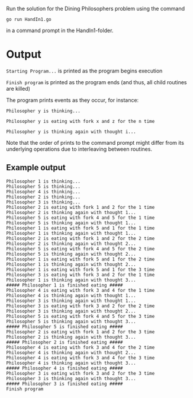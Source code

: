 Run the solution for the Dining Philosophers problem using the command 

`go run HandIn1.go`

in a command prompt in the HandIn1-folder.

# Output

`Starting Program...` is printed as the program begins execution

`Finish program` is printed as the program ends (and thus, all child routines are killed)

The program prints events as they occur, for instance:

`Philosopher y is thinking...`

`Philosopher y is eating with fork x and z for the n time`

`Philosopher y is thinking again with thought i...` 

Note that the order of prints to the command prompt might differ from its underlying operations due to interleaving between routines.

## Example output

```
Philosopher 1 is thinking...
Philosopher 5 is thinking...
Philosopher 4 is thinking...
Philosopher 2 is thinking...
Philosopher 3 is thinking...
Philosopher 2 is eating with fork 1 and 2 for the 1 time
Philosopher 2 is thinking again with thought 1...
Philosopher 5 is eating with fork 4 and 5 for the 1 time
Philosopher 5 is thinking again with thought 1...
Philosopher 1 is eating with fork 5 and 1 for the 1 time
Philosopher 1 is thinking again with thought 1...
Philosopher 2 is eating with fork 1 and 2 for the 2 time
Philosopher 2 is thinking again with thought 2...
Philosopher 5 is eating with fork 4 and 5 for the 2 time
Philosopher 5 is thinking again with thought 2...
Philosopher 1 is eating with fork 5 and 1 for the 2 time
Philosopher 1 is thinking again with thought 2...
Philosopher 1 is eating with fork 5 and 1 for the 3 time
Philosopher 3 is eating with fork 3 and 2 for the 1 time
Philosopher 1 is thinking again with thought 3...
##### Philosopher 1 is finished eating #####
Philosopher 4 is eating with fork 3 and 4 for the 1 time
Philosopher 4 is thinking again with thought 1...
Philosopher 3 is thinking again with thought 1...
Philosopher 3 is eating with fork 3 and 2 for the 2 time
Philosopher 3 is thinking again with thought 2...
Philosopher 5 is eating with fork 4 and 5 for the 3 time
Philosopher 5 is thinking again with thought 3...
##### Philosopher 5 is finished eating #####
Philosopher 2 is eating with fork 1 and 2 for the 3 time
Philosopher 2 is thinking again with thought 3...
##### Philosopher 2 is finished eating #####
Philosopher 4 is eating with fork 3 and 4 for the 2 time
Philosopher 4 is thinking again with thought 2...
Philosopher 4 is eating with fork 3 and 4 for the 3 time
Philosopher 4 is thinking again with thought 3...
##### Philosopher 4 is finished eating #####
Philosopher 3 is eating with fork 3 and 2 for the 3 time
Philosopher 3 is thinking again with thought 3...
##### Philosopher 3 is finished eating #####
Finish program
```



